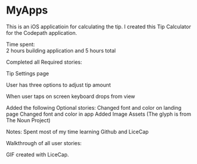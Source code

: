 # MyApps

This is an iOS applicatioin for calculating the tip. 
I created this Tip Calculator for the Codepath application.

Time spent:  
2 hours building application and 5 hours total

Completed all Required stories: 

Tip Settings page

User has three options to adjust tip amount 

When user taps on screen keyboard drops from view


Added the following Optional stories:
Changed font and color on landing page
Changed font and color in app
Added Image Assets (The glyph is from The Noun Project)

Notes:
Spent most of my time learning Github and LiceCap

Walkthrough of all user stories:


GIF created with LiceCap.

